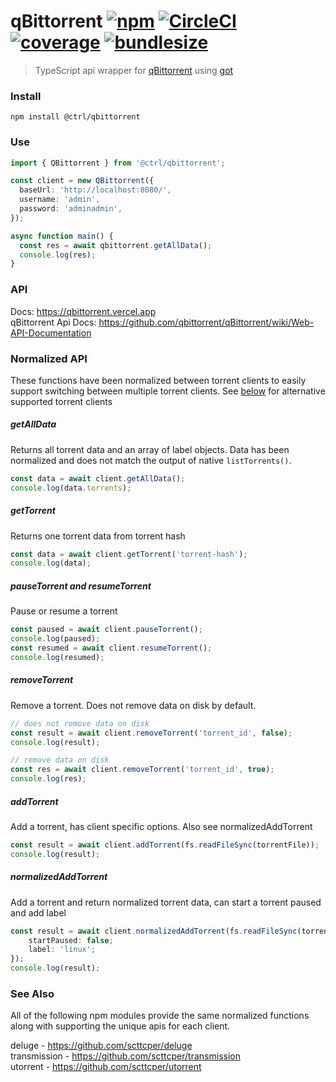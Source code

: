 # qBittorrent [![npm](https://badgen.net/npm/v/@ctrl/qbittorrent)](https://www.npmjs.com/package/@ctrl/qbittorrent) [![CircleCI](https://badgen.net/circleci/github/scttcper/qbittorrent)](https://circleci.com/gh/scttcper/qbittorrent) [![coverage](https://badgen.net/codecov/c/github/scttcper/qbittorrent)](https://codecov.io/gh/scttcper/qbittorrent) [![bundlesize](https://badgen.net/bundlephobia/min/@ctrl/qbittorrent)](https://bundlephobia.com/result?p=@ctrl/qbittorrent)

> TypeScript api wrapper for [qBittorrent](https://www.qbittorrent.org/) using [got](https://github.com/sindresorhus/got)

### Install

```console
npm install @ctrl/qbittorrent
```

### Use

```ts
import { QBittorrent } from '@ctrl/qbittorrent';

const client = new QBittorrent({
  baseUrl: 'http://localhost:8080/',
  username: 'admin',
  password: 'adminadmin',
});

async function main() {
  const res = await qbittorrent.getAllData();
  console.log(res);
}
```

### API

Docs: https://qbittorrent.vercel.app  
qBittorrent Api Docs: https://github.com/qbittorrent/qBittorrent/wiki/Web-API-Documentation

### Normalized API

These functions have been normalized between torrent clients to easily support switching between multiple torrent clients. See [below](#see-also) for alternative supported torrent clients

##### getAllData

Returns all torrent data and an array of label objects. Data has been normalized and does not match the output of native `listTorrents()`.

```ts
const data = await client.getAllData();
console.log(data.torrents);
```

##### getTorrent

Returns one torrent data from torrent hash

```ts
const data = await client.getTorrent('torrent-hash');
console.log(data);
```

##### pauseTorrent and resumeTorrent

Pause or resume a torrent

```ts
const paused = await client.pauseTorrent();
console.log(paused);
const resumed = await client.resumeTorrent();
console.log(resumed);
```

##### removeTorrent

Remove a torrent. Does not remove data on disk by default.

```ts
// does not remove data on disk
const result = await client.removeTorrent('torrent_id', false);
console.log(result);

// remove data on disk
const res = await client.removeTorrent('torrent_id', true);
console.log(res);
```

##### addTorrent

Add a torrent, has client specific options. Also see normalizedAddTorrent

```ts
const result = await client.addTorrent(fs.readFileSync(torrentFile));
console.log(result);
```

##### normalizedAddTorrent

Add a torrent and return normalized torrent data, can start a torrent paused and add label

```ts
const result = await client.normalizedAddTorrent(fs.readFileSync(torrentFile), {
    startPaused: false;
    label: 'linux';
});
console.log(result);
```

### See Also

All of the following npm modules provide the same normalized functions along with supporting the unique apis for each client.

deluge - https://github.com/scttcper/deluge  
transmission - https://github.com/scttcper/transmission  
utorrent - https://github.com/scttcper/utorrent

